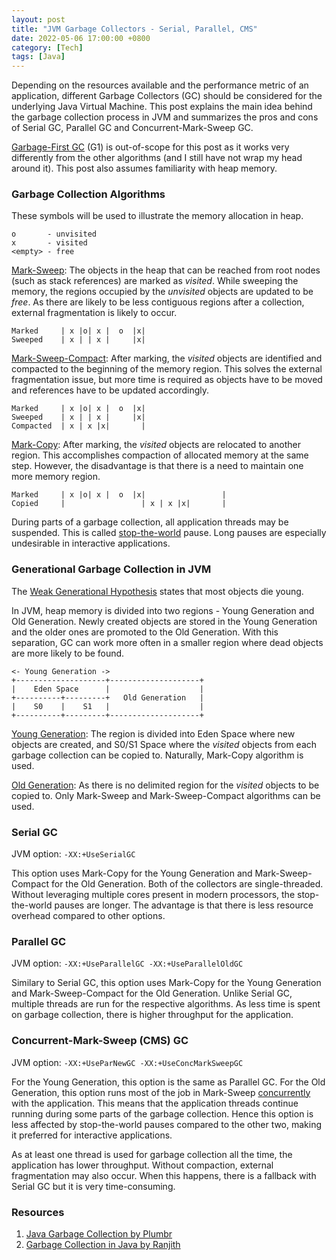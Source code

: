 ```yaml
---
layout: post
title: "JVM Garbage Collectors - Serial, Parallel, CMS"
date: 2022-05-06 17:00:00 +0800
category: [Tech]
tags: [Java]
---
```


Depending on the resources available and the performance metric of an application, different Garbage Collectors (GC) should be considered for the underlying Java Virtual Machine. This post explains the main idea behind the garbage collection process in JVM and summarizes the pros and cons of Serial GC, Parallel GC and Concurrent-Mark-Sweep GC. 

[Garbage-First GC](https://plumbr.io/handbook/garbage-collection-algorithms-implementations#g1) (G1) is out-of-scope for this post as it works very differently from the other algorithms (and I still have not wrap my head around it). This post also assumes familiarity with heap memory.

### Garbage Collection Algorithms

These symbols will be used to illustrate the memory allocation in heap.

``` 
o       - unvisited
x       - visited
<empty> - free
```

<ins>Mark-Sweep</ins>: The objects in the heap that can be reached from root nodes (such as stack references) are marked as _visited_. While sweeping the memory, the regions occupied by the _unvisited_ objects are updated to be _free_. As there are likely to be less contiguous regions after a collection, external fragmentation is likely to occur.

```
Marked     | x |o| x |  o  |x|
Sweeped    | x | | x |     |x|
```

<ins>Mark-Sweep-Compact</ins>: After marking, the _visited_ objects are identified and compacted to the beginning of the memory region. This solves the external fragmentation issue, but more time is required as objects have to be moved and references have to be updated accordingly.

``` 
Marked     | x |o| x |  o  |x|
Sweeped    | x | | x |     |x|
Compacted  | x | x |x|       |
```

<ins>Mark-Copy</ins>: After marking, the _visited_ objects are relocated to another region. This accomplishes compaction of allocated memory at the same step. However, the disadvantage is that there is a need to maintain one more memory region.

``` 
Marked     | x |o| x |  o  |x|                 |
Copied     |                 | x | x |x|       |
```

During parts of a garbage collection, all application threads may be suspended. This is called <ins>stop-the-world</ins> pause. Long pauses are especially undesirable in interactive applications.

### Generational Garbage Collection in JVM

The <ins>Weak Generational Hypothesis</ins> states that most objects die young.

In JVM, heap memory is divided into two regions - Young Generation and Old Generation. Newly created objects are stored in the Young Generation and the older ones are promoted to the Old Generation. With this separation, GC can work more often in a smaller region where dead objects are more likely to be found.

``` 
<- Young Generation ->
+--------------------+--------------------+
|    Eden Space      |                    |
+----------+---------+   Old Generation   |
|    S0    |    S1   |                    |
+----------+---------+--------------------+
```

<ins>Young Generation</ins>: The region is divided into Eden Space where new objects are created, and S0/S1 Space where the _visited_ objects from each garbage collection can be copied to. Naturally, Mark-Copy algorithm is used.

<ins>Old Generation</ins>: As there is no delimited region for the _visited_ objects to be copied to. Only Mark-Sweep and Mark-Sweep-Compact algorithms can be used.

### Serial GC

JVM option: `-XX:+UseSerialGC`

This option uses Mark-Copy for the Young Generation and Mark-Sweep-Compact for the Old Generation. Both of the collectors are single-threaded. Without leveraging multiple cores present in modern processors, the stop-the-world pauses are longer. The advantage is that there is less resource overhead compared to other options.

### Parallel GC

JVM option: `-XX:+UseParallelGC -XX:+UseParallelOldGC`

Similary to Serial GC, this option uses Mark-Copy for the Young Generation and Mark-Sweep-Compact for the Old Generation. Unlike Serial GC, multiple threads are run for the respective algorithms. As less time is spent on garbage collection, there is higher throughput for the application.

### Concurrent-Mark-Sweep (CMS) GC

JVM option: `-XX:+UseParNewGC -XX:+UseConcMarkSweepGC`

For the Young Generation, this option is the same as Parallel GC. For the Old Generation, this option runs most of the job in Mark-Sweep <ins>concurrently</ins> with the application. This means that the application threads continue running during some parts of the garbage collection. Hence this option is less affected by stop-the-world pauses compared to the other two, making it preferred for interactive applications.

As at least one thread is used for garbage collection all the time, the application has lower throughput. Without compaction, external fragmentation may also occur. When this happens, there is a fallback with Serial GC but it is very time-consuming.

### Resources

1. [Java Garbage Collection by Plumbr](https://plumbr.io/handbook/garbage-collection-algorithms-implementations)
2. [Garbage Collection in Java by Ranjith](https://www.youtube.com/watch?v=UnaNQgzw4zY)
